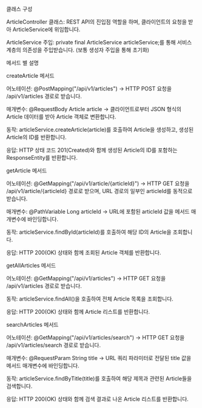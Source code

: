 클래스 구성

ArticleController 클래스: REST API의 진입점 역할을 하며, 클라이언트의 요청을 받아 ArticleService에 위임합니다.

ArticleService 주입: private final ArticleService articleService;를 통해 서비스 계층의 의존성을 주입받습니다. (보통 생성자 주입을 통해 초기화)

메서드 별 설명

createArticle 메서드

어노테이션: @PostMapping("/api/v1/articles")
→ HTTP POST 요청을 /api/v1/articles 경로로 받습니다.

매개변수: @RequestBody Article article
→ 클라이언트로부터 JSON 형식의 Article 데이터를 받아 Article 객체로 변환합니다.

동작: articleService.createArticle(article)를 호출하여 Article을 생성하고, 생성된 Article의 ID를 반환합니다.

응답: HTTP 상태 코드 201(Created)와 함께 생성된 Article의 ID를 포함하는 ResponseEntity를 반환합니다.

getArticle 메서드

어노테이션: @GetMapping("/api/v1/article/{articleId}")
→ HTTP GET 요청을 /api/v1/article/{articleId} 경로로 받으며, URL 경로의 일부인 articleId를 동적으로 받습니다.

매개변수: @PathVariable Long articleId
→ URL에 포함된 articleId 값을 메서드 매개변수에 바인딩합니다.

동작: articleService.findById(articleId)를 호출하여 해당 ID의 Article을 조회합니다.

응답: HTTP 200(OK) 상태와 함께 조회된 Article 객체를 반환합니다.

getAllArticles 메서드

어노테이션: @GetMapping("/api/v1/articles")
→ HTTP GET 요청을 /api/v1/articles 경로로 받습니다.

동작: articleService.findAll()을 호출하여 전체 Article 목록을 조회합니다.

응답: HTTP 200(OK) 상태와 함께 Article 리스트를 반환합니다.

searchArticles 메서드

어노테이션: @GetMapping("/api/v1/articles/search")
→ HTTP GET 요청을 /api/v1/articles/search 경로로 받습니다.

매개변수: @RequestParam String title
→ URL 쿼리 파라미터로 전달된 title 값을 메서드 매개변수에 바인딩합니다.

동작: articleService.findByTitle(title)를 호출하여 해당 제목과 관련된 Article들을 검색합니다.

응답: HTTP 200(OK) 상태와 함께 검색 결과로 나온 Article 리스트를 반환합니다.